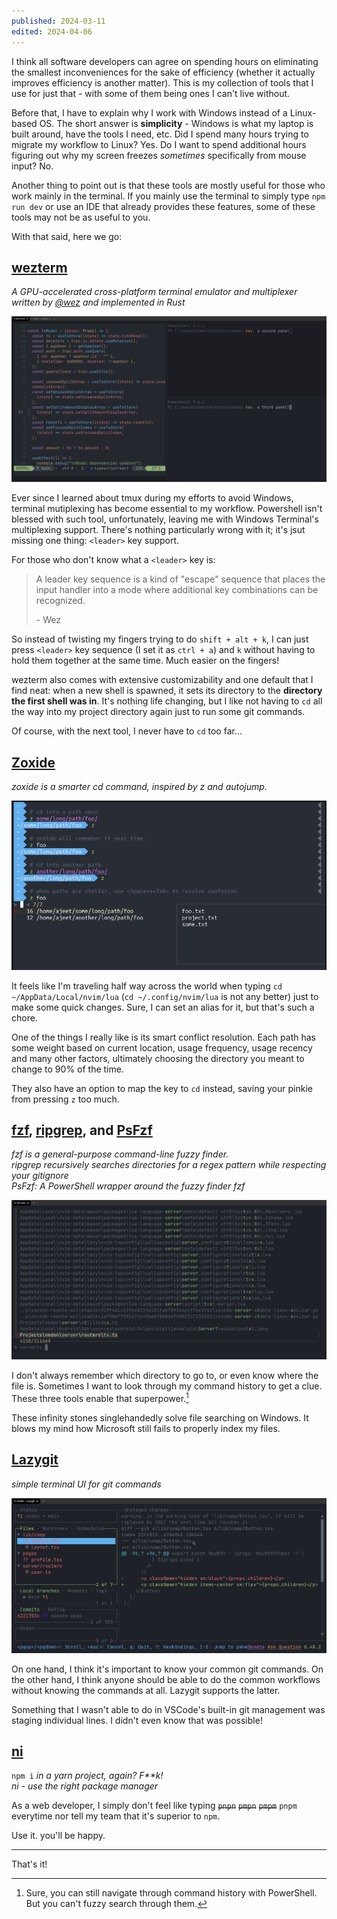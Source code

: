 ```yaml
---
published: 2024-03-11
edited: 2024-04-06
---
```


I think all software developers can agree on spending hours on eliminating the smallest inconveniences for the sake of efficiency (whether it actually improves efficiency is another matter). This is my collection of tools that I use for just that - with some of them being ones I can't live without.

Before that, I have to explain why I work with Windows instead of a Linux-based OS. The short answer is **simplicity** - Windows is what my laptop is built around, have the tools I need, etc. Did I spend many hours trying to migrate my workflow to Linux? Yes. Do I want to spend additional hours figuring out why my screen freezes _sometimes_ specifically from mouse input? No.

Another thing to point out is that these tools are mostly useful for those who work mainly in the terminal. If you mainly use the terminal to simply type `npm run dev` or use an IDE that already provides these features, some of these tools may not be as useful to you.

With that said, here we go:

## [wezterm](https://github.com/wez/wezterm)

_A GPU-accelerated cross-platform terminal emulator and multiplexer written by [@wez](https://github.com/wez) and implemented in Rust_

![Pasted-image-20240311074215](./assets/wezterm.png)

Ever since I learned about tmux during my efforts to avoid Windows, terminal mutiplexing has become essential to my workflow. Powershell isn't blessed with such tool, unfortunately, leaving me with Windows Terminal's multiplexing support. There's nothing particularly wrong with it; it's jsut missing one thing: `<leader>` key support.

For those who don't know what a `<leader>` key is:

> A leader key sequence is a kind of "escape" sequence that places the input handler into a mode where additional key combinations can be recognized.
>
> \- Wez

So instead of twisting my fingers trying to do `shift + alt + k`, I can just press `<leader>` key sequence (I set it as `ctrl + a`) and `k` without having to hold them together at the same time. Much easier on the fingers!

wezterm also comes with extensive customizability and one default that I find neat: when a new shell is spawned, it sets its directory to the **directory the first shell was in**. It's nothing life changing, but I like not having to `cd` all the way into my project directory again just to run some git commands.

Of course, with the next tool, I never have to `cd` too far...

## [Zoxide](https://github.com/ajeetdsouza/zoxide)

_zoxide is a smarter cd command, inspired by z and autojump._

![Pasted_image_20240307151530](./assets/zoxide.png)

It feels like I'm traveling half way across the world when typing `cd ~/AppData/Local/nvim/lua` (`cd ~/.config/nvim/lua` is not any better) just to make some quick changes. Sure, I can set an alias for it, but that's such a chore.

One of the things I really like is its smart conflict resolution. Each path has some weight based on current location, usage frequency, usage recency and many other factors, ultimately choosing the directory you meant to change to 90% of the time.

They also have an option to map the key to `cd` instead, saving your pinkie from pressing `z` too much.

## [fzf](https://github.com/junegunn/fzf), [ripgrep](https://github.com/BurntSushi/ripgrep), and [PsFzf](https://github.com/kelleyma49/PSFzf)

_fzf is a general-purpose command-line fuzzy finder._ <br>
_ripgrep recursively searches directories for a regex pattern while respecting your gitignore_ <br>
_PsFzf: A PowerShell wrapper around the fuzzy finder fzf_

![Pasted-image-20240311081210](./assets/fzf.png)

I don't always remember which directory to go to, or even know where the file is. Sometimes I want to look through my command history to get a clue. These three tools enable that superpower.[^1]

These infinity stones singlehandedly solve file searching on Windows. It blows my mind how Microsoft still fails to properly index my files.

## [Lazygit](https://github.com/jesseduffield/lazygit)

_simple terminal UI for git commands_

![Pasted-image-20240311081329](./assets/lazygit.png)

On one hand, I think it's important to know your common git commands. On the other hand, I think anyone should be able to do the common workflows without knowing the commands at all. Lazygit supports the latter.

Something that I wasn't able to do in VSCode's built-in git management was staging individual lines. I didn't even know that was possible!

## [ni](https://github.com/antfu/ni)

`npm i` _in a yarn project, again? F\*\*k!_ <br>
_ni - use the right package manager_

As a web developer, I simply don't feel like typing ~~`pnpn`~~ ~~`pmpn`~~ ~~`pmpm`~~ `pnpm` everytime nor tell my team that it's superior to `npm`.

Use it. you'll be happy.

---

That's it!

[^1]: Sure, you can still navigate through command history with PowerShell. But you can't fuzzy search through them.
